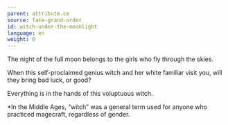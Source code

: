 ```yaml
---
parent: attribute.ce
source: fate-grand-order
id: witch-under-the-moonlight
language: en
weight: 0
---
```


The night of the full moon belongs to the girls who fly through the skies.

When this self-proclaimed genius witch and her white familiar visit you, will they bring bad luck, or good?

Everything is in the hands of this voluptuous witch.

*In the Middle Ages, “witch” was a general term used for anyone who practiced magecraft, regardless of gender.
